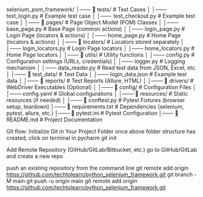selenium_pom_framework/
│─── 📂 tests/                  # Test Cases
│    │─── test_login.py         # Example test case
│    │─── test_checkout.py      # Example test case
│
│─── 📂 pages/                  # Page Object Model (POM) Classes
│    │─── base_page.py          # Base Page (common actions)
│    │─── login_page.py         # Login Page (locators & actions)
│    │─── home_page.py          # Home Page (locators & actions)
│
│─── 📂 locators/               # Locators stored separately
│    │─── login_locators.py     # Login Page locators
│    │─── home_locators.py      # Home Page locators
│
│─── 📂 utils/                  # Utility functions
│    │─── config.py             # Configuration settings (URLs, credentials)
│    │─── logger.py             # Logging mechanism
│    │─── data_reader.py        # Read test data from JSON, Excel, etc.
│
│─── 📂 test_data/              # Test Data
│    │─── login_data.json       # Example test data
│
│─── 📂 reports/                # Test Reports (Allure, HTML)
│
│─── 📂 drivers/                # WebDriver Executables (Optional)
│
│─── 📂 config/                 # Configuration Files
│    │─── config.yaml           # Global configurations
│
│─── 📂 resources/              # Static resources (if needed)
│
│─── 📜 conftest.py             # Pytest Fixtures (browser setup, teardown)
│─── 📜 requirements.txt        # Dependencies (selenium, pytest, allure, etc.)
│─── 📜 pytest.ini              # Pytest Configuration
│─── 📜 README.md               # Project Documentation

Git flow: 
Initialize Git in Your Project Folder
    once above folder structure has created, click on terminal in pycharm
    git init

Add Remote Repository (GitHub/GitLab/Bitbucket, etc.)
    go to GitHub/GitLab and create a new repo

push an existing repository from the command line
    git remote add origin https://github.com/techtolearn/python_selenium_framework.git
    git branch -M main
    git push -u origin main
    git remote add origin https://github.com/techtolearn/python_selenium_framework.git